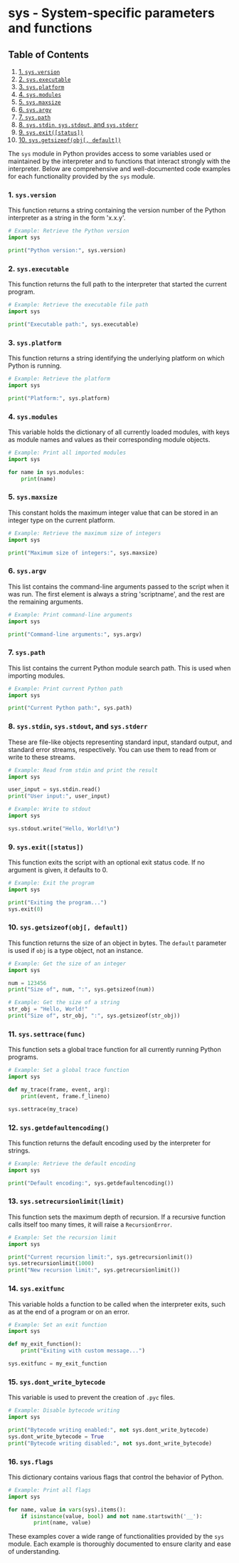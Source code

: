 # sys - System-specific parameters and functions
## Table of Contents

1. [1. `sys.version`](#1-sysversion)
2. [2. `sys.executable`](#2-sysexecutable)
3. [3. `sys.platform`](#3-sysplatform)
4. [4. `sys.modules`](#4-sysmodules)
5. [5. `sys.maxsize`](#5-sysmaxsize)
6. [6. `sys.argv`](#6-sysargv)
7. [7. `sys.path`](#7-syspath)
8. [8. `sys.stdin`, `sys.stdout`, and `sys.stderr`](#8-sysstdin-sysstdout-and-sysstderr)
9. [9. `sys.exit([status])`](#9-sysexitstatus)
10. [10. `sys.getsizeof(obj[, default])`](#10-sysgetsizeofobj-default)



The `sys` module in Python provides access to some variables used or maintained by the interpreter and to functions that interact strongly with the interpreter. Below are comprehensive and well-documented code examples for each functionality provided by the `sys` module.

### 1. `sys.version`
This function returns a string containing the version number of the Python interpreter as a string in the form 'x.x.y'.

```python
# Example: Retrieve the Python version
import sys

print("Python version:", sys.version)
```

### 2. `sys.executable`
This function returns the full path to the interpreter that started the current program.

```python
# Example: Retrieve the executable file path
import sys

print("Executable path:", sys.executable)
```

### 3. `sys.platform`
This function returns a string identifying the underlying platform on which Python is running.

```python
# Example: Retrieve the platform
import sys

print("Platform:", sys.platform)
```

### 4. `sys.modules`
This variable holds the dictionary of all currently loaded modules, with keys as module names and values as their corresponding module objects.

```python
# Example: Print all imported modules
import sys

for name in sys.modules:
    print(name)
```

### 5. `sys.maxsize`
This constant holds the maximum integer value that can be stored in an integer type on the current platform.

```python
# Example: Retrieve the maximum size of integers
import sys

print("Maximum size of integers:", sys.maxsize)
```

### 6. `sys.argv`
This list contains the command-line arguments passed to the script when it was run. The first element is always a string 'scriptname', and the rest are the remaining arguments.

```python
# Example: Print command-line arguments
import sys

print("Command-line arguments:", sys.argv)
```

### 7. `sys.path`
This list contains the current Python module search path. This is used when importing modules.

```python
# Example: Print current Python path
import sys

print("Current Python path:", sys.path)
```

### 8. `sys.stdin`, `sys.stdout`, and `sys.stderr`
These are file-like objects representing standard input, standard output, and standard error streams, respectively. You can use them to read from or write to these streams.

```python
# Example: Read from stdin and print the result
import sys

user_input = sys.stdin.read()
print("User input:", user_input)

# Example: Write to stdout
import sys

sys.stdout.write("Hello, World!\n")
```

### 9. `sys.exit([status])`
This function exits the script with an optional exit status code. If no argument is given, it defaults to 0.

```python
# Example: Exit the program
import sys

print("Exiting the program...")
sys.exit(0)
```

### 10. `sys.getsizeof(obj[, default])`
This function returns the size of an object in bytes. The `default` parameter is used if `obj` is a type object, not an instance.

```python
# Example: Get the size of an integer
import sys

num = 123456
print("Size of", num, ":", sys.getsizeof(num))

# Example: Get the size of a string
str_obj = "Hello, World!"
print("Size of", str_obj, ":", sys.getsizeof(str_obj))
```

### 11. `sys.settrace(func)`
This function sets a global trace function for all currently running Python programs.

```python
# Example: Set a global trace function
import sys

def my_trace(frame, event, arg):
    print(event, frame.f_lineno)

sys.settrace(my_trace)
```

### 12. `sys.getdefaultencoding()`
This function returns the default encoding used by the interpreter for strings.

```python
# Example: Retrieve the default encoding
import sys

print("Default encoding:", sys.getdefaultencoding())
```

### 13. `sys.setrecursionlimit(limit)`
This function sets the maximum depth of recursion. If a recursive function calls itself too many times, it will raise a `RecursionError`.

```python
# Example: Set the recursion limit
import sys

print("Current recursion limit:", sys.getrecursionlimit())
sys.setrecursionlimit(1000)
print("New recursion limit:", sys.getrecursionlimit())
```

### 14. `sys.exitfunc`
This variable holds a function to be called when the interpreter exits, such as at the end of a program or on an error.

```python
# Example: Set an exit function
import sys

def my_exit_function():
    print("Exiting with custom message...")

sys.exitfunc = my_exit_function
```

### 15. `sys.dont_write_bytecode`
This variable is used to prevent the creation of `.pyc` files.

```python
# Example: Disable bytecode writing
import sys

print("Bytecode writing enabled:", not sys.dont_write_bytecode)
sys.dont_write_bytecode = True
print("Bytecode writing disabled:", not sys.dont_write_bytecode)
```

### 16. `sys.flags`
This dictionary contains various flags that control the behavior of Python.

```python
# Example: Print all flags
import sys

for name, value in vars(sys).items():
    if isinstance(value, bool) and not name.startswith('__'):
        print(name, value)
```

These examples cover a wide range of functionalities provided by the `sys` module. Each example is thoroughly documented to ensure clarity and ease of understanding.
